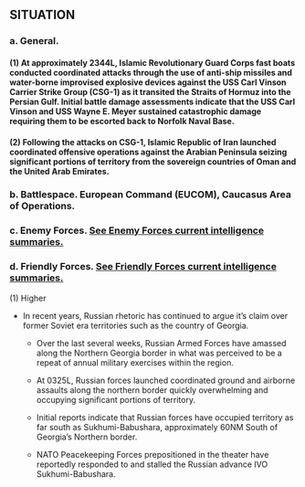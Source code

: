 ## SITUATION

### a.	General.  

#### (1) At approximately 2344L, Islamic Revolutionary Guard Corps fast boats conducted coordinated attacks through the use of anti-ship missiles and water-borne improvised explosive devices against the USS Carl Vinson Carrier Strike Group (CSG-1) as it transited the Straits of Hormuz into the Persian Gulf. Initial battle damage assessments indicate that the USS Carl Vinson and USS Wayne E. Meyer sustained catastrophic damage requiring them to be escorted back to Norfolk Naval Base.

#### (2) Following the attacks on CSG-1, Islamic Republic of Iran launched coordinated offensive operations against the Arabian Peninsula seizing significant portions of territory from the sovereign countries of Oman and the United Arab Emirates.

### b.	Battlespace.  European Command (EUCOM), Caucasus Area of Operations.

### c.  Enemy Forces.  [See Enemy Forces current intelligence summaries.](Enemy_Forces.md)

### d.  Friendly Forces.  [See Friendly Forces current intelligence summaries.](Friendly_Forces.md)

(1) Higher


* In recent years, Russian rhetoric has continued to argue it’s claim over former Soviet era territories such as the country of Georgia. 

  * Over the last several weeks, Russian Armed Forces have amassed along the Northern Georgia border in what was perceived to be a repeat of annual military exercises within the region.

  * At 0325L, Russian forces launched coordinated ground and airborne assaults along the northern border quickly overwhelming and occupying significant portions of territory.

  * Initial reports indicate that Russian forces have occupied territory as far south as Sukhumi-Babushara, approximately 60NM South of Georgia’s Northern border.

  * NATO Peacekeeping Forces prepositioned in the theater have reportedly responded to and stalled the Russian advance IVO Sukhumi-Babushara.
